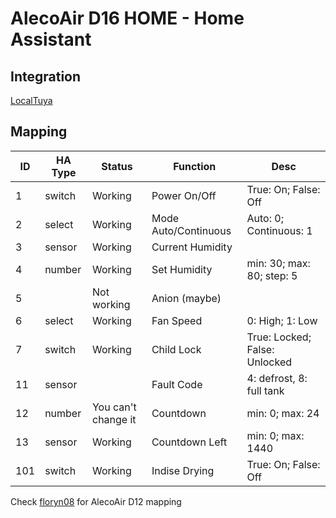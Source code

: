 # AlecoAir D16 HOME - Home Assistant

## Integration
[LocalTuya](https://github.com/rospogrigio/localtuya)

## Mapping
| ID | HA Type | Status              | Function             | Desc                         |
| -- | ------- | ------------------- | -------------------- | ---------------------------- |
|1   | switch  | Working 			       | Power On/Off         | True: On; False: Off         |
|2   | select  | Working 			       | Mode Auto/Continuous | Auto: 0; Continuous: 1       |
|3   | sensor  | Working 			       | Current Humidity     |                              |
|4   | number  | Working 			       | Set Humidity         | min: 30; max: 80; step: 5    |
|5   |         | Not working 	       | Anion (maybe)        |                              |
|6   | select  | Working 			       | Fan Speed            | 0: High; 1: Low              |
|7   | switch  | Working 			       | Child Lock           | True: Locked; False: Unlocked|
|11  | sensor  |                     | Fault Code           | 4: defrost, 8: full tank     |
|12  | number  | You can't change it | Countdown            | min: 0; max: 24              |
|13  | sensor  | Working             | Countdown Left       | min: 0; max: 1440            |
|101 | switch  | Working             | Indise Drying        | True: On; False: Off         |

Check [floryn08](https://github.com/floryn08/alecoair-d12-home-assistant-integration) for AlecoAir D12 mapping
